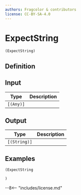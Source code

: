 ```yaml
---
authors: Fragcolor & contributors
license: CC-BY-SA-4.0
---
```



# ExpectString

```clojure
(ExpectString)
```


## Definition




## Input

| Type | Description |
|------|-------------|
| `[(Any)]` |  |


## Output

| Type | Description |
|------|-------------|
| `[(String)]` |  |


## Examples

```clojure
(ExpectString

)
```


--8<-- "includes/license.md"
